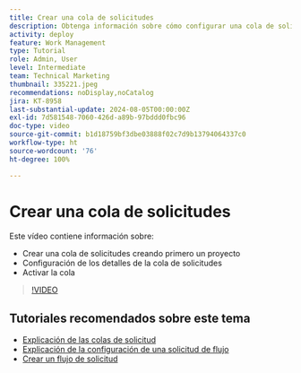 ```yaml
---
title: Crear una cola de solicitudes
description: Obtenga información sobre cómo configurar una cola de solicitudes y establecer los detalles de la cola. Siga estos pasos para ayudar a su organización a administrar la entrada de trabajo.
activity: deploy
feature: Work Management
type: Tutorial
role: Admin, User
level: Intermediate
team: Technical Marketing
thumbnail: 335221.jpeg
recommendations: noDisplay,noCatalog
jira: KT-8958
last-substantial-update: 2024-08-05T00:00:00Z
exl-id: 7d581548-7060-426d-a89b-97bddd0fbc96
doc-type: video
source-git-commit: b1d18759bf3dbe03888f02c7d9b13794064337c0
workflow-type: ht
source-wordcount: '76'
ht-degree: 100%

---
```


# Crear una cola de solicitudes

Este vídeo contiene información sobre:

* Crear una cola de solicitudes creando primero un proyecto
* Configuración de los detalles de la cola de solicitudes
* Activar la cola

>[!VIDEO](https://video.tv.adobe.com/v/335221/?quality=12&learn=on)

## Tutoriales recomendados sobre este tema

* [Explicación de las colas de solicitud](/help/manage-work/request-queues/understand-request-queues.md)
* [Explicación de la configuración de una solicitud de flujo](/help/manage-work/request-queues/understand-settings-for-a-flow-request.md)
* [Crear un flujo de solicitud](/help/manage-work/request-queues/create-a-request-flow.md)

